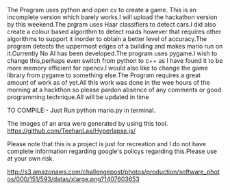 The Program uses python and open cv to create a game. This is an incomplete version which barely works.I will upload the hackathon version by this weekend.The prgram uses Haar classifiers to detect cars.I did also create a colour based algorithm to detect roads however that requires other algorithms to support it inorder to obtain a better level of accuracy.The program detects the uppermost edges of a building and makes mario run on it.Currently No AI has been developed.The program uses pygame.I wish to change this,perhaps even switch from python to c++ as I have found it to be more memory efficient for opencv.I would also like to change the game library from pygame to something else.The Program requires a great amount of work as of yet.All this work was done in the wee hours of the morning at a hackthon so please pardon absence of any comments or good programming technique.All will be updated in time



TO COMPILE:-
Just Run python mario.py in terminal.

The images of an area were generated by using this tool.
https://github.com/TeehanLax/Hyperlapse.js/

Please note that this is a project is just for recreation and I do not have complete information regarding google's policys regarding this.Please use at your own risk.

http://s3.amazonaws.com/challengepost/photos/production/software_photos/000/151/593/datas/xlarge.png?1407603653
